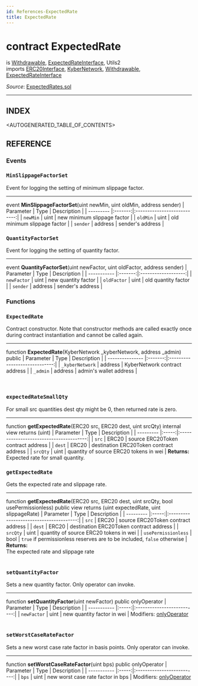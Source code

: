 ```yaml
---
id: References-ExpectedRate
title: ExpectedRate
---
```

# contract ExpectedRate
is [Withdrawable](api-withdrawable.md), [ExpectedRateInterface](api-expectedrateinterface.md), Utils2\
imports [ERC20Interface](api-erc-20-interface.md), [KyberNetwork](api-volumeimbalancerecorder.md), [Withdrawable](api-withdrawable.md), [ExpectedRateInterface](api-expectedrateinterface.md)

*Source*: [ExpectedRates.sol](https://github.com/KyberNetwork/smart-contracts/blob/master/contracts/ExpectedRates.sol)
___

## INDEX

<AUTOGENERATED_TABLE_OF_CONTENTS>

## REFERENCE

### Events

### `MinSlippageFactorSet`
Event for logging the setting of minimum slippage factor.
___
event __MinSlippageFactorSet__(uint newMin, uint oldMin, address sender)
| Parameter | Type    | Description                 |
| --------- |:-------:|:---------------------------:|
| `newMin`  | uint    | new minimum slippage factor |
| `oldMin`  | uint    | old minimum slippage factor |
| `sender`  | address | sender's address            |
<br />

### `QuantityFactorSet`
Event for logging the setting of quantity factor.
___
event __QuantityFactorSet__(uint newFactor, uint oldFactor, address sender)
| Parameter   | Type    | Description         |
| ----------- |:-------:|:-------------------:|
| `newFactor` | uint    | new quantity factor |
| `oldFactor` | uint    | old quantity factor |
| `sender`    | address | sender's address    |
<br />

### Functions

### `ExpectedRate`
Contract constructor. Note that constructor methods are called exactly once during contract instantiation and cannot be called again.
___
function __ExpectedRate__(KyberNetwork \_kyberNetwork, address \_admin) public
| Parameter       | Type    | Description                   |
| --------------- |:-------:|:-----------------------------:|
| `_kyberNetwork` | address | KyberNetwork contract address |
| `_admin`        | address | admin's wallet address        |

<br />

### `expectedRateSmallQty`
For small src quantities dest qty might be 0, then returned rate is zero.
___
function __getExpectedRate__(ERC20 src, ERC20 dest, uint srcQty) internal view returns (uint)
| Parameter | Type  | Description                             |
| --------- |:-----:|:---------------------------------------:|
| `src`     | ERC20 | source ERC20Token contract address      |
| `dest`    | ERC20 | destination ERC20Token contract address |
| `srcQty`  | uint  | quantity of source ERC20 tokens in wei  |
**Returns:**\
Expected rate for small quantity.
<br />

### `getExpectedRate`
Gets the expected rate and slippage rate.
___
function __getExpectedRate__(ERC20 src, ERC20 dest, uint srcQty, bool usePermissionless) public view returns (uint expectedRate, uint slippageRate)
| Parameter | Type  | Description                             |
| --------- |:-----:|:---------------------------------------:|
| `src`     | ERC20 | source ERC20Token contract address      |
| `dest`    | ERC20 | destination ERC20Token contract address |
| `srcQty`  | uint  | quantity of source ERC20 tokens in wei  |
| `usePermissionless`  | bool  | `true` if permissionless reserves are to be included, `false` otherwise  |
**Returns:**\
The expected rate and slippage  rate\
<br />

### `setQuantityFactor`
Sets a new quantity factor. Only operator can invoke.
___
function __setQuantityFactor__(uint newFactor) public onlyOperator
| Parameter   | Type  | Description                |
| ----------- |:-----:|:--------------------------:|
| `newFactor` | uint  | new quantity factor in wei |
Modifiers: [onlyOperator](api-permissiongroups.md#onlyoperator)\
<br />

### `setWorstCaseRateFactor`
Sets a new worst case rate factor in basis points. Only operator can invoke.
___
function __setWorstCaseRateFactor__(uint bps) public onlyOperator
| Parameter   | Type  | Description                |
| ----------- |:-----:|:--------------------------:|
| `bps` | uint  | new worst case rate factor in bps |
Modifiers: [onlyOperator](api-permissiongroups.md#onlyoperator)\
<br />
